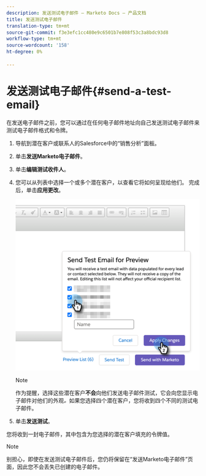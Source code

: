 ```yaml
---
description: 发送测试电子邮件 — Marketo Docs — 产品文档
title: 发送测试电子邮件
translation-type: tm+mt
source-git-commit: f3e3efc1cc480e9c6501b7e808f53c3a8bdc93d8
workflow-type: tm+mt
source-wordcount: '158'
ht-degree: 0%

---
```



# 发送测试电子邮件{#send-a-test-email}

在发送电子邮件之前，您可以通过在任何电子邮件地址向自己发送测试电子邮件来测试电子邮件格式和令牌。

1. 导航到潜在客户或联系人的Salesforce中的“销售分析”面板。

1. 单击&#x200B;**发送Marketo电子邮件**。

1. 单击&#x200B;**编辑测试收件人**。

1. 您可以从列表中选择一个或多个潜在客户，以查看它将如何呈现给他们。 完成后，单击&#x200B;**应用更改**。

   ![](assets/send-a-test-email-1.png)

   >[!NOTE]
   >
   >作为提醒，选择这些潜在客户&#x200B;**不会**&#x200B;向他们发送电子邮件测试，它会向您显示电子邮件对他们的外观&#x200B;_。_&#x200B;如果您选择四个潜在客户，您将收到四个不同的测试电子邮件。

1. 单击&#x200B;**发送测试**。

您将收到一封电子邮件，其中包含为您选择的潜在客户填充的令牌值。

>[!NOTE]
>
>别担心，即使在发送测试电子邮件后，您仍将保留在“发送Marketo电子邮件”页面，因此您不会丢失已创建的电子邮件。
